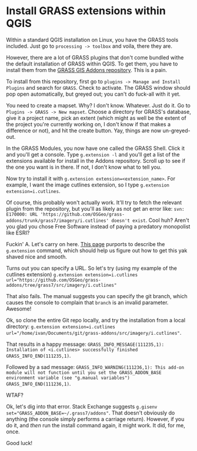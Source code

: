 # Install GRASS extensions within QGIS

Within a standard QGIS installation on Linux, you have the GRASS tools included. Just go to `processing -> toolbox` and voila, there they are.

However, there are a lot of GRASS plugins that don't come bundled withe the default installation of GRASS within QGIS. To get them, you have to install them from the [GRASS GIS Addons repository](https://grass.osgeo.org/grass78/manuals/addons/). This is a pain.

To install from this repository, first go to `plugins -> Manage and Install Plugins` and search for `GRASS`. Check to activate. The GRASS window should pop open automatically, but greyed out; you can't do fuck-all with it yet.

You need to create a mapset. Why? I don't know. Whatever. Just do it. Go to `Plugins -> GRASS -> New mapset`. Choose a directory for GRASS's database, give it a project name, pick an extent (which might as well be the extent of the project you're currently working on, I don't know if that makes a difference or not), and hit the create button. Yay, things are now un-greyed-out.

In the GRASS Modules, you now have one called the GRASS Shell. Click it and you'll get a console. Type `g.extension -l` and you'll get a list of the extensions available for install in the Addons repository. Scroll up to see if the one you want is in there. If not, I don't know what to tell you.

Now try to install it with `g.extension extension=<extension_name>`. For example, I want the image cutlines extension, so I type `g.extension extension=i.cutlines`.

Of course, this probably won't actually work. It'll try to fetch the relevant plugin from the repository, but you'll as likely as not get an error like: `svn: E170000: URL 'https://github.com/OSGeo/grass-addons/trunk/grass7/imagery/i.cutlines' doesn't exist`. Cool huh? Aren't you glad you chose Free Software instead of paying a predatory monopolist like ESRI?

Fuckin' A. Let's carry on here. [This page](https://grass.osgeo.org/grass78/manuals/g.extension.html) purports to describe the `g.extension` command, which should help us figure out how to get this yak shaved nice and smooth.

Turns out you can specify a URL. So let's try (using my example of the cutlines extension) `g.extension extension=i.cutlines url="https://github.com/OSGeo/grass-addons/tree/grass7/src/imagery/i.cutlines"`

That also fails. The manual suggests you can specify the git branch, which causes the console to complain that `branch` is an invalid parameter. Awesome!

Ok, so clone the entire Git repo locally, and try the installation from a local directory: `g.extension extension=i.cutlines url="/home/ivan/Documents/git/grass-addons/src/imagery/i.cutlines"`.

That results in a happy message: `GRASS_INFO_MESSAGE(111235,1): Installation of <i.cutlines> successfully finished GRASS_INFO_END(111235,1)`.

Followed by a sad message: `GRASS_INFO_WARNING(111236,1): This add-on module will not function until you set the GRASS_ADDON_BASE environment variable (see "g.manual variables") GRASS_INFO_END(111236,1)`.

WTAF?

Ok, let's dig into that error. Stack Exchange suggests `g.gisenv set="GRASS_ADDON_BASE=~/.grass7/addons"`. That doesn't obviously do anything (the console simply performs a carriage return). However, if you do it, and _then_ run the install command again, it might work. It did, for me, once.

Good luck!

